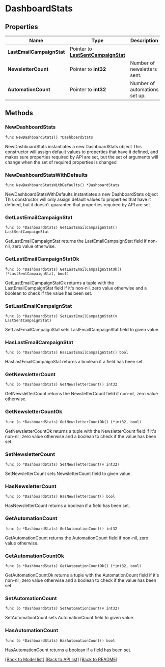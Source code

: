 # DashboardStats

## Properties

Name | Type | Description | Notes
------------ | ------------- | ------------- | -------------
**LastEmailCampaignStat** | Pointer to [**LastSentCampaignStat**](LastSentCampaignStat.md) |  | [optional] 
**NewsletterCount** | Pointer to **int32** | Number of newsletters sent. | [optional] 
**AutomationCount** | Pointer to **int32** | Number of automations set up. | [optional] 

## Methods

### NewDashboardStats

`func NewDashboardStats() *DashboardStats`

NewDashboardStats instantiates a new DashboardStats object
This constructor will assign default values to properties that have it defined,
and makes sure properties required by API are set, but the set of arguments
will change when the set of required properties is changed

### NewDashboardStatsWithDefaults

`func NewDashboardStatsWithDefaults() *DashboardStats`

NewDashboardStatsWithDefaults instantiates a new DashboardStats object
This constructor will only assign default values to properties that have it defined,
but it doesn't guarantee that properties required by API are set

### GetLastEmailCampaignStat

`func (o *DashboardStats) GetLastEmailCampaignStat() LastSentCampaignStat`

GetLastEmailCampaignStat returns the LastEmailCampaignStat field if non-nil, zero value otherwise.

### GetLastEmailCampaignStatOk

`func (o *DashboardStats) GetLastEmailCampaignStatOk() (*LastSentCampaignStat, bool)`

GetLastEmailCampaignStatOk returns a tuple with the LastEmailCampaignStat field if it's non-nil, zero value otherwise
and a boolean to check if the value has been set.

### SetLastEmailCampaignStat

`func (o *DashboardStats) SetLastEmailCampaignStat(v LastSentCampaignStat)`

SetLastEmailCampaignStat sets LastEmailCampaignStat field to given value.

### HasLastEmailCampaignStat

`func (o *DashboardStats) HasLastEmailCampaignStat() bool`

HasLastEmailCampaignStat returns a boolean if a field has been set.

### GetNewsletterCount

`func (o *DashboardStats) GetNewsletterCount() int32`

GetNewsletterCount returns the NewsletterCount field if non-nil, zero value otherwise.

### GetNewsletterCountOk

`func (o *DashboardStats) GetNewsletterCountOk() (*int32, bool)`

GetNewsletterCountOk returns a tuple with the NewsletterCount field if it's non-nil, zero value otherwise
and a boolean to check if the value has been set.

### SetNewsletterCount

`func (o *DashboardStats) SetNewsletterCount(v int32)`

SetNewsletterCount sets NewsletterCount field to given value.

### HasNewsletterCount

`func (o *DashboardStats) HasNewsletterCount() bool`

HasNewsletterCount returns a boolean if a field has been set.

### GetAutomationCount

`func (o *DashboardStats) GetAutomationCount() int32`

GetAutomationCount returns the AutomationCount field if non-nil, zero value otherwise.

### GetAutomationCountOk

`func (o *DashboardStats) GetAutomationCountOk() (*int32, bool)`

GetAutomationCountOk returns a tuple with the AutomationCount field if it's non-nil, zero value otherwise
and a boolean to check if the value has been set.

### SetAutomationCount

`func (o *DashboardStats) SetAutomationCount(v int32)`

SetAutomationCount sets AutomationCount field to given value.

### HasAutomationCount

`func (o *DashboardStats) HasAutomationCount() bool`

HasAutomationCount returns a boolean if a field has been set.


[[Back to Model list]](../README.md#documentation-for-models) [[Back to API list]](../README.md#documentation-for-api-endpoints) [[Back to README]](../README.md)


